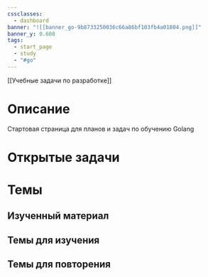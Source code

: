 ```yaml
---
cssclasses:
  - dashboard
banner: "![[banner_go-9b8733250036c66a86bf103fb4a01804.png]]"
banner_y: 0.608
tags:
  - start_page
  - study
  - "#go"
---
```

[[Учебные задачи по разработке]]
# Описание
Стартовая страница для планов и задач по обучению Golang

# Открытые задачи


# Темы

## Изученный материал

## Темы для изучения

## Темы для повторения

